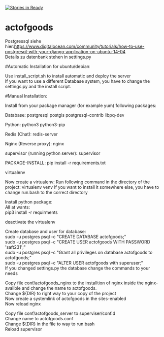 [![Stories in Ready](https://badge.waffle.io/actofgoods/actofgoods.png?label=ready&title=Ready)](https://waffle.io/actofgoods/actofgoods)
# actofgoods
Postgressql siehe hier:https://www.digitalocean.com/community/tutorials/how-to-use-postgresql-with-your-django-application-on-ubuntu-14-04  
Details zu datenbank stehen in settings.py

#Automatic Installation for ubuntu/debian:

Use install_script.sh to install automatic and deploy the server  
If you want to use a different Database system, you have to change the settings.py and the install script.

#Manual Installation:

Install from your package manager (for example yum) following packages:

Database:
postgresql
postgis
postgresql-contrib
libpq-dev

Python:
python3
python3-pip

Redis (Chat):
redis-server

Nginx (Reverse proxy):
nginx

supervisor (running python server):
supervisor

PACKAGE-INSTALL:
pip install -r requirements.txt

virtualenv

Now create a virtualenv:
Run following command in the directory of the project:
virtualenv venv
If you want to install it somewhere else, you have to change run.bash to the correct directory

Install python package:  
All at wants:  
pip3 install -r requirments

deactivate the virtualenv  

Create database and user for database:  
sudo -u postgres psql -c "CREATE DATABASE actofgoods;"  
sudo -u postgres psql -c "CREATE USER actofgoods WITH PASSWORD 'saft231';"  
sudo -u postgres psql -c "Grant all privileges on database actofgoods to actofgoods;"  
sudo -u postgres psql -c "ALTER USER actofgoods with superuser;"  
If you changed settings.py the database change the commands to your needs  

Copy file conf/actofgoods_nginx to the installtion of nginx inside the nginx-availble and change the name to actofgoods.  
Change ${DIR} to right way to your copy of the project  
Now create a systemlink of actofgoods in the sites-enabled  
Now reload nginx  

Copy file conf/actofgoods_server to superviser/conf.d  
Change name to actofgoods.conf  
Change ${DIR} in the file to way to run.bash  
Reload supervisor  
